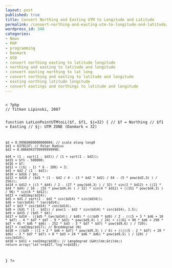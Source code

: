 ```yaml
---
layout: post
published: true
title: Convert Northing and Easting UTM to Longitude and Latitude
permalink: /convert-northing-and-easting-utm-to-longitude-and-latitude/
wordpress_id: 348
categories:
- News
- PHP
- programming
- Danmark
- USD
- convert northing easting to latitude longitude
- northing and easting to latitude and longitude
- convert easting northing to lat long
- convert northing and easting to latitude and longitude
- easting northing latitude longitude
- convert eastings and northings to latitude and longitude
---
```



<code lang="php">
< ?php
// Titken Lipinski, 2007

function LatLonPointUTMtoLL($f, $f1, $j=32) {
    // $f = Northing
    // $f1 = Easting
    // $j: UTM ZONE (Danmark = 32)

    $d = 0.99960000000000004; // scale along long0
    $d1 = 6378137; // Polar Radius
    $d2 = 0.0066943799999999998;

    $d4 = (1 - sqrt(1 - $d2)) / (1 + sqrt(1 - $d2));
    $d15 = $f1 - 500000;
    $d16 = $f;
    $d11 = (($j - 1) * 6 - 180) + 3;
    $d3 = $d2 / (1 - $d2);
    $d10 = $d16 / $d;
    $d12 = $d10 / ($d1 * (1 - $d2 / 4 - (3 * $d2 * $d2) / 64 - (5 * pow($d2,3) ) / 256));
    $d14 = $d12 + ((3 * $d4) / 2 - (27 * pow($d4,3) ) / 32) * sin(2 * $d12) + ((21 * $d4 * $d4) / 16 - (55 * pow($d4,4) ) / 32) * sin(4 * $d12) + ((151 * pow($d4,3) ) / 96) * sin(6 * $d12);
    $d13 = rad2deg($d14);
    $d5 = $d1 / sqrt(1 - $d2 * sin($d14) * sin($d14));
    $d6 = tan($d14) * tan($d14);    
    $d7 = $d3 * cos($d14) * cos($d14);
    $d8 = ($d1 * (1 - $d2)) / pow(1 - $d2 * sin($d14) * sin($d14), 1.5);    
    $d9 = $d15 / ($d5 * $d);
    $d17 = $d14 - (($d5 * tan($d14)) / $d8) * ((($d9 * $d9) / 2 - (((5 + 3 * $d6 + 10 * $d7) - 4 * $d7 * $d7 - 9 * $d3) * pow($d9,4) ) / 24) + (((61 + 90 * $d6 + 298 * $d7 + 45 * $d6 * $d6) - 252 * $d3 - 3 * $d7 * $d7) * pow($d9,6) ) / 720);
    $d17 = rad2deg($d17); // Breddegrad (N)
    $d18 = (($d9 - ((1 + 2 * $d6 + $d7) * pow($d9,3) ) / 6) + (((((5 - 2 * $d7) + 28 * $d6) - 3 * $d7 * $d7) + 8 * $d3 + 24 * $d6 * $d6) * pow($d9,5) ) / 120) / cos($d14);
    $d18 = $d11 + rad2deg($d18); // Længdegrad (&Atilde;&tilde;)
    return array('lat'=>$d17,'lng'=>$d18);
}
?>

```
